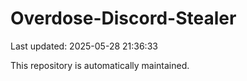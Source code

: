 # Overdose-Discord-Stealer

Last updated: 2025-05-28 21:36:33

This repository is automatically maintained.
